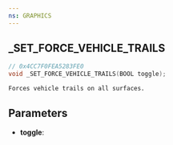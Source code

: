 ```yaml
---
ns: GRAPHICS
---
```

## _SET_FORCE_VEHICLE_TRAILS

```c
// 0x4CC7F0FEA5283FE0
void _SET_FORCE_VEHICLE_TRAILS(BOOL toggle);
```

```
Forces vehicle trails on all surfaces.  
```

## Parameters
* **toggle**: 

